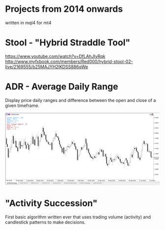 # Projects from 2014 onwards
written in mql4 for mt4  

# Stool - "Hybrid Straddle Tool"
  
https://www.youtube.com/watch?v=DfLAhJIvRqk  
http://www.myfxbook.com/members/Red000/hybrid-stool-02-live/2169555/b25MAJYH2lKDSS886qWe
  
# ADR - Average Daily Range
 Display price daily ranges and difference between the open and close of a given timeframe.

![screenshot](https://github.com/V-Mitch/metatrader-projects/blob/master/example_adr.PNG?raw=true)
  
# "Activity Succession" 
First basic algorithm written ever that uses trading volume (activity) and candlestick patterns to make decisions. 

